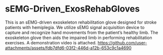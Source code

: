 # sEMG-Driven_ExosRehabGloves
 This is an sEMG-driven exoskeleton rehabilitation glove designed for stroke patients with hemiplegia. We utilize sEMG signal acquisition device to capture and recognize hand movements from the patient’s healthy limb. The exoskeleton glove then aids the impaired limb in performing rehabilitation exercises. A demonstration video is attached.
https://github.com/user-attachments/assets/fdb7dfd6-03f2-446d-a12b-653c9c1a4690
